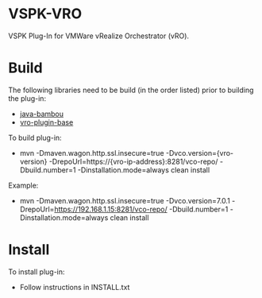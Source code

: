 # VSPK-VRO

VSPK Plug-In for VMWare vRealize Orchestrator (vRO).

# Build

The following libraries need to be build (in the order listed) prior to building the plug-in:

* [java-bambou](https://github.com/nuagenetworks/java-bambou)
* [vro-plugin-base](https://github.com/nuagenetworks/vro-plugin-base)

To build plug-in: 

* mvn -Dmaven.wagon.http.ssl.insecure=true -Dvco.version={vro-version} -DrepoUrl=https://{vro-ip-address}:8281/vco-repo/ -Dbuild.number=1 -Dinstallation.mode=always clean install

Example:

* mvn -Dmaven.wagon.http.ssl.insecure=true -Dvco.version=7.0.1 -DrepoUrl=https://192.168.1.15:8281/vco-repo/ -Dbuild.number=1 -Dinstallation.mode=always clean install

# Install

To install plug-in:

* Follow instructions in INSTALL.txt
